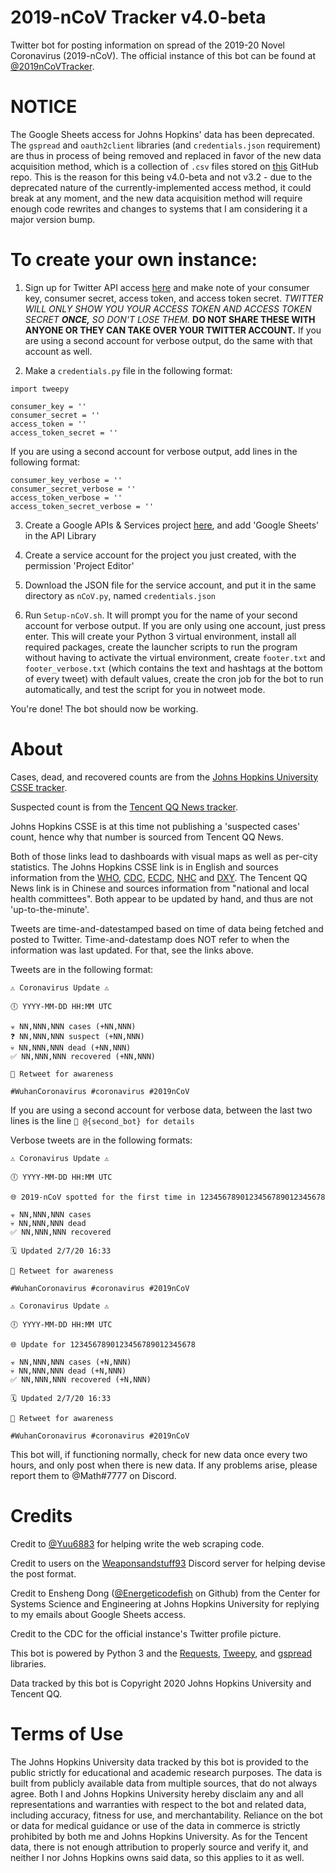 # 2019-nCoV Tracker v4.0-beta
Twitter bot for posting information on spread of the 2019-20 Novel Coronavirus (2019-nCoV). The official instance of this bot can be found at [@2019nCoVTracker](https://twitter.com/2019nCoVTracker).

# NOTICE

The Google Sheets access for Johns Hopkins' data has been deprecated. The `gspread` and `oauth2client` libraries (and `credentials.json` requirement) are thus in process of being removed and replaced in favor of the new data acquisition method, which is a collection of `.csv` files stored on [this](https://github.com/CSSEGISandData/2019-nCoV) GitHub repo. This is the reason for this being v4.0-beta and not v3.2 - due to the deprecated nature of the currently-implemented access method, it could break at any moment, and the new data acquisition method will require enough code rewrites and changes to systems that I am considering it a major version bump.

# To create your own instance:

1. Sign up for Twitter API access [here](https://developer.twitter.com/) and make note of your consumer key, consumer secret, access token, and access token secret. _TWITTER WILL ONLY SHOW YOU YOUR ACCESS TOKEN AND ACCESS TOKEN SECRET **ONCE,** SO DON'T LOSE THEM._ **DO NOT SHARE THESE WITH ANYONE OR THEY CAN TAKE OVER YOUR TWITTER ACCOUNT.** If you are using a second account for verbose output, do the same with that account as well.

2. Make a `credentials.py` file in the following format:

```
import tweepy

consumer_key = ''
consumer_secret = ''
access_token = ''
access_token_secret = ''
```

If you are using a second account for verbose output, add lines in the following format:

```
consumer_key_verbose = ''
consumer_secret_verbose = ''
access_token_verbose = ''
access_token_secret_verbose = ''
```

3. Create a Google APIs & Services project [here](https://console.developers.google.com/), and add 'Google Sheets' in the API Library

4. Create a service account for the project you just created, with the permission 'Project Editor'

5. Download the JSON file for the service account, and put it in the same directory as `nCoV.py`, named `credentials.json`

6. Run `Setup-nCoV.sh`. It will prompt you for the name of your second account for verbose output. If you are only using one account, just press enter. This will create your Python 3 virtual environment, install all required packages, create the launcher scripts to run the program without having to activate the virtual environment, create `footer.txt` and `footer_verbose.txt` (which contains the text and hashtags at the bottom of every tweet) with default values, create the cron job for the bot to run automatically, and test the script for you in notweet mode.

You're done! The bot should now be working.

# About
Cases, dead, and recovered counts are from the [Johns Hopkins University CSSE tracker](https://gisanddata.maps.arcgis.com/apps/opsdashboard/index.html#/bda7594740fd40299423467b48e9ecf6).

Suspected count is from the [Tencent QQ News tracker](https://news.qq.com/zt2020/page/feiyan.htm).

Johns Hopkins CSSE is at this time not publishing a 'suspected cases' count, hence why that number is sourced from Tencent QQ News.

Both of those links lead to dashboards with visual maps as well as per-city statistics. The Johns Hopkins CSSE link is in English and sources information from the [WHO](https://www.who.int/emergencies/diseases/novel-coronavirus-2019/situation-reports), [CDC](https://www.cdc.gov/coronavirus/2019-ncov/index.html), [ECDC](https://www.ecdc.europa.eu/en/geographical-distribution-2019-ncov-cases), [NHC](http://www.nhc.gov.cn/yjb/s3578/new_list.shtml) and [DXY](https://ncov.dxy.cn/ncovh5/view/pneumonia?scene=2&clicktime=1579582238&enterid=1579582238&from=singlemessage&isappinstalled=0). The Tencent QQ News link is in Chinese and sources information from "national and local health committees". Both appear to be updated by hand, and thus are not 'up-to-the-minute'.

Tweets are time-and-datestamped based on time of data being fetched and posted to Twitter. Time-and-datestamp does NOT refer to when the information was last updated. For that, see the links above.

Tweets are in the following format:

```
⚠️ Coronavirus Update ⚠️

🕕 YYYY-MM-DD HH:MM UTC

☣️ NN,NNN,NNN cases (+NN,NNN)
❓ NN,NNN,NNN suspect (+NN,NNN)
💀 NN,NNN,NNN dead (+NN,NNN)
✅ NN,NNN,NNN recovered (+NN,NNN)

🔁 Retweet for awareness

#WuhanCoronavirus #coronavirus #2019nCoV
```

If you are using a second account for verbose data, between the last two lines is the line `🔎 @{second_bot} for details`

Verbose tweets are in the following formats:

```
⚠️ Coronavirus Update ⚠️

🕕 YYYY-MM-DD HH:MM UTC

🌐 2019-nCoV spotted for the first time in 1234567890123456789012345678

☣️ NN,NNN,NNN cases
💀 NN,NNN,NNN dead
✅ NN,NNN,NNN recovered

🗓️ Updated 2/7/20 16:33

🔁 Retweet for awareness

#WuhanCoronavirus #coronavirus #2019nCoV
```

```
⚠️ Coronavirus Update ⚠️

🕕 YYYY-MM-DD HH:MM UTC

🌐 Update for 1234567890123456789012345678

☣️ NN,NNN,NNN cases (+N,NNN)
💀 NN,NNN,NNN dead (+N,NNN)
✅ NN,NNN,NNN recovered (+N,NNN)

🗓️ Updated 2/7/20 16:33

🔁 Retweet for awareness

#WuhanCoronavirus #coronavirus #2019nCoV
```

This bot will, if functioning normally, check for new data once every two hours, and only post when there is new data. If any problems arise, please report them to @Math#7777 on Discord.

# Credits

Credit to [@Yuu6883](https://github.com/Yuu6883) for helping write the web scraping code.

Credit to users on the [Weaponsandstuff93](https://www.youtube.com/channel/UCAbwEStxHetWMGvaq9FIF_w) Discord server for helping devise the post format.

Credit to Ensheng Dong ([@Energeticodefish](https://github.com/enshengdong) on Github) from the Center for Systems Science and Engineering at Johns Hopkins University for replying to my emails about Google Sheets access.

Credit to the CDC for the official instance's Twitter profile picture.

This bot is powered by Python 3 and the [Requests](https://requests.readthedocs.io/en/master/), [Tweepy](https://www.tweepy.org/), and [gspread](https://github.com/burnash/gspread) libraries.

Data tracked by this bot is Copyright 2020 Johns Hopkins University and Tencent QQ.

# Terms of Use

The Johns Hopkins University data tracked by this bot is provided to the public strictly for educational and academic research purposes. The data is built from publicly available data from multiple sources, that do not always agree. Both I and Johns Hopkins University hereby disclaim any and all representations and warranties with respect to the bot and related data, including accuracy, fitness for use, and merchantability. Reliance on the bot or data for medical guidance or use of the data in commerce is strictly prohibited by both me and Johns Hopkins University. As for the Tencent data, there is not enough attribution to properly source and verify it, and neither I nor Johns Hopkins owns said data, so this applies to it as well.
